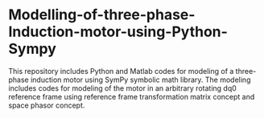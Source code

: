 # Modelling-of-three-phase-Induction-motor-using-Python-Sympy
This repository includes Python and Matlab codes for modeling of a three-phase induction motor using SymPy symbolic math library. The modeling includes codes for modeling of the motor in an arbitrary rotating dq0 reference frame using reference frame transformation matrix concept and space phasor concept.
